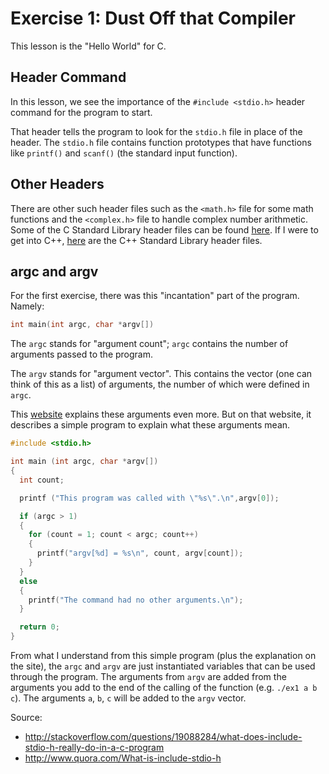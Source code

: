 # Exercise 1: Dust Off that Compiler

This lesson is the "Hello World" for C. 

## Header Command

In this lesson, we see the importance of the `#include <stdio.h>` header
command for the program to start.

That header tells the program to look for the `stdio.h` file in place of the
header. The `stdio.h` file contains function prototypes that have functions like
`printf()` and `scanf()` (the standard input function). 

## Other Headers

There are other such header files such as the `<math.h>` file for some math
functions and the `<complex.h>` file to handle complex number arithmetic. Some
of the C Standard Library header files can be found [here][header]. If I were to
get into C++, [here][c++] are the C++ Standard Library header files. 

## argc and argv

For the first exercise, there was this "incantation" part of the program.
Namely:

```C
int main(int argc, char *argv[])
```

The `argc` stands for "argument count"; `argc` contains the number of arguments
passed to the program.

The `argv` stands for "argument vector". This contains the vector (one can think
of this as a list) of arguments, the number of which were defined in `argc`.

This [website][argc] explains these arguments even more. But on that website, it
describes a simple program to explain what these arguments mean.

```C
#include <stdio.h>

int main (int argc, char *argv[])
{
  int count;

  printf ("This program was called with \"%s\".\n",argv[0]);

  if (argc > 1)
  {
    for (count = 1; count < argc; count++)
    {
      printf("argv[%d] = %s\n", count, argv[count]);
    }
  }
  else
  {
    printf("The command had no other arguments.\n");
  }

  return 0;
}
```

From what I understand from this simple program (plus the explanation on the
site), the `argc` and `argv` are just instantiated variables that can be used
through the program. The arguments from `argv` are added from the arguments you
add to the end of the calling of the function (e.g. `./ex1 a b c`). The
arguments `a`, `b`, `c` will be added to the `argv` vector.

Source:

- http://stackoverflow.com/questions/19088284/what-does-include-stdio-h-really-do-in-a-c-program
- http://www.quora.com/What-is-include-stdio-h

[header]: http://en.cppreference.com/w/c/header
[c++]: http://en.cppreference.com/w/cpp/header
[argc]: http://crasseux.com/books/ctutorial/argc-and-argv.html
